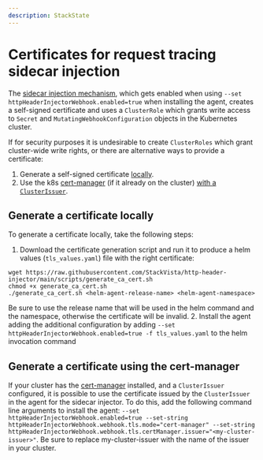 ```yaml
---
description: StackState
---
```


# Certificates for request tracing sidecar injection

The [sidecar injection mechanism](/setup/agent/k8sTs-agent-request-tracing.md#enabling-the-trace-header-injection-sidecar), which gets enabled when using `--set httpHeaderInjectorWebhook.enabled=true` when installing the agent, creates a self-signed certificate and uses a `ClusterRole` which grants write access to `Secret` and `MutatingWebhookConfiguration` objects in the Kubernetes cluster.

If for security purposes it is undesirable to create `ClusterRoles` which grant cluster-wide write rights, or there are alternative ways to provide a certificate:

1. Generate a self-signed certificate [locally](#generate-a-certificate-locally).
1. Use the k8s [cert-manager](https://cert-manager.io/) (if it already on the cluster) [with a `ClusterIssuer`](#generate-a-certificate-using-the-cert-manager).

## Generate a certificate locally

To generate a certificate locally, take the following steps:

1. Download the certificate generation script and run it to produce a helm values (`tls_values.yaml`) file with the right certificate:
```
wget https://raw.githubusercontent.com/StackVista/http-header-injector/main/scripts/generate_ca_cert.sh
chmod +x generate_ca_cert.sh
./generate_ca_cert.sh <helm-agent-release-name> <helm-agent-namespace>
```
Be sure to use the release name that will be used in the helm command and the namespace, otherwise the certificate will be invalid.
2. Install the agent adding the additional configuration by adding `--set httpHeaderInjectorWebhook.enabled=true -f tls_values.yaml` to the helm invocation command

## Generate a certificate using the cert-manager

If your cluster has the [cert-manager](https://cert-manager.io/) installed, and a `ClusterIssuer` configured, it is possible to use the certificate issued by the `ClusterIssuer` in the agent for the sidecar injector. To do this, add the following command line arguments to install the agent: `--set httpHeaderInjectorWebhook.enabled=true --set-string httpHeaderInjectorWebhook.webhook.tls.mode="cert-manager" --set-string httpHeaderInjectorWebhook.webhook.tls.certManager.issuer="<my-cluster-issuer>"`. Be sure to replace my-cluster-issuer with the name of the issuer in your cluster.
